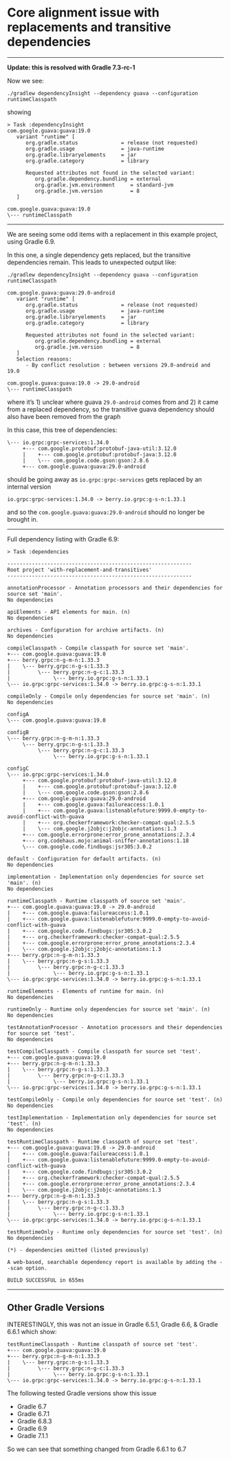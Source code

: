 # Core alignment issue with replacements and transitive dependencies

--------------

**Update: this is resolved with Gradle 7.3-rc-1**

Now we see:

```
./gradlew dependencyInsight --dependency guava --configuration runtimeClasspath
```
showing
```
> Task :dependencyInsight
com.google.guava:guava:19.0
   variant "runtime" [
      org.gradle.status              = release (not requested)
      org.gradle.usage               = java-runtime
      org.gradle.libraryelements     = jar
      org.gradle.category            = library

      Requested attributes not found in the selected variant:
         org.gradle.dependency.bundling = external
         org.gradle.jvm.environment     = standard-jvm
         org.gradle.jvm.version         = 8
   ]

com.google.guava:guava:19.0
\--- runtimeClasspath
```

--------------

We are seeing some odd items with a replacement in this example project, using Gradle 6.9.

In this one, a single dependency gets replaced, but the transitive dependencies remain. This leads to unexpected output like:

```
./gradlew dependencyInsight --dependency guava --configuration runtimeClasspath
```

```
com.google.guava:guava:29.0-android
   variant "runtime" [
      org.gradle.status              = release (not requested)
      org.gradle.usage               = java-runtime
      org.gradle.libraryelements     = jar
      org.gradle.category            = library

      Requested attributes not found in the selected variant:
         org.gradle.dependency.bundling = external
         org.gradle.jvm.version         = 8
   ]
   Selection reasons:
      - By conflict resolution : between versions 29.0-android and 19.0

com.google.guava:guava:19.0 -> 29.0-android
\--- runtimeClasspath
```

where it’s 1) unclear where guava `29.0-android` comes from and 2) it came from a replaced dependency, so the transitive guava dependency should also have been removed from the graph

In this case, this tree of dependencies:
```
\--- io.grpc:grpc-services:1.34.0
     +--- com.google.protobuf:protobuf-java-util:3.12.0
     |    +--- com.google.protobuf:protobuf-java:3.12.0
     |    \--- com.google.code.gson:gson:2.8.6
     +--- com.google.guava:guava:29.0-android
```
should be going away as `io.grpc:grpc-services` gets replaced by an internal version
```
io.grpc:grpc-services:1.34.0 -> berry.io.grpc:g-s-n:1.33.1
```
and so the `com.google.guava:guava:29.0-android` should no longer be brought in.

------

Full dependency listing with Gradle 6.9:
```
> Task :dependencies

------------------------------------------------------------
Root project 'with-replacement-and-transitives'
------------------------------------------------------------

annotationProcessor - Annotation processors and their dependencies for source set 'main'.
No dependencies

apiElements - API elements for main. (n)
No dependencies

archives - Configuration for archive artifacts. (n)
No dependencies

compileClasspath - Compile classpath for source set 'main'.
+--- com.google.guava:guava:19.0
+--- berry.grpc:n-g-m-n:1.33.3
|    \--- berry.grpc:n-g-s:1.33.3
|         \--- berry.grpc:n-g-c:1.33.3
|              \--- berry.io.grpc:g-s-n:1.33.1
\--- io.grpc:grpc-services:1.34.0 -> berry.io.grpc:g-s-n:1.33.1

compileOnly - Compile only dependencies for source set 'main'. (n)
No dependencies

configA
\--- com.google.guava:guava:19.0

configB
\--- berry.grpc:n-g-m-n:1.33.3
     \--- berry.grpc:n-g-s:1.33.3
          \--- berry.grpc:n-g-c:1.33.3
               \--- berry.io.grpc:g-s-n:1.33.1

configC
\--- io.grpc:grpc-services:1.34.0
     +--- com.google.protobuf:protobuf-java-util:3.12.0
     |    +--- com.google.protobuf:protobuf-java:3.12.0
     |    \--- com.google.code.gson:gson:2.8.6
     +--- com.google.guava:guava:29.0-android
     |    +--- com.google.guava:failureaccess:1.0.1
     |    +--- com.google.guava:listenablefuture:9999.0-empty-to-avoid-conflict-with-guava
     |    +--- org.checkerframework:checker-compat-qual:2.5.5
     |    \--- com.google.j2objc:j2objc-annotations:1.3
     +--- com.google.errorprone:error_prone_annotations:2.3.4
     +--- org.codehaus.mojo:animal-sniffer-annotations:1.18
     \--- com.google.code.findbugs:jsr305:3.0.2

default - Configuration for default artifacts. (n)
No dependencies

implementation - Implementation only dependencies for source set 'main'. (n)
No dependencies

runtimeClasspath - Runtime classpath of source set 'main'.
+--- com.google.guava:guava:19.0 -> 29.0-android
|    +--- com.google.guava:failureaccess:1.0.1
|    +--- com.google.guava:listenablefuture:9999.0-empty-to-avoid-conflict-with-guava
|    +--- com.google.code.findbugs:jsr305:3.0.2
|    +--- org.checkerframework:checker-compat-qual:2.5.5
|    +--- com.google.errorprone:error_prone_annotations:2.3.4
|    \--- com.google.j2objc:j2objc-annotations:1.3
+--- berry.grpc:n-g-m-n:1.33.3
|    \--- berry.grpc:n-g-s:1.33.3
|         \--- berry.grpc:n-g-c:1.33.3
|              \--- berry.io.grpc:g-s-n:1.33.1
\--- io.grpc:grpc-services:1.34.0 -> berry.io.grpc:g-s-n:1.33.1

runtimeElements - Elements of runtime for main. (n)
No dependencies

runtimeOnly - Runtime only dependencies for source set 'main'. (n)
No dependencies

testAnnotationProcessor - Annotation processors and their dependencies for source set 'test'.
No dependencies

testCompileClasspath - Compile classpath for source set 'test'.
+--- com.google.guava:guava:19.0
+--- berry.grpc:n-g-m-n:1.33.3
|    \--- berry.grpc:n-g-s:1.33.3
|         \--- berry.grpc:n-g-c:1.33.3
|              \--- berry.io.grpc:g-s-n:1.33.1
\--- io.grpc:grpc-services:1.34.0 -> berry.io.grpc:g-s-n:1.33.1

testCompileOnly - Compile only dependencies for source set 'test'. (n)
No dependencies

testImplementation - Implementation only dependencies for source set 'test'. (n)
No dependencies

testRuntimeClasspath - Runtime classpath of source set 'test'.
+--- com.google.guava:guava:19.0 -> 29.0-android
|    +--- com.google.guava:failureaccess:1.0.1
|    +--- com.google.guava:listenablefuture:9999.0-empty-to-avoid-conflict-with-guava
|    +--- com.google.code.findbugs:jsr305:3.0.2
|    +--- org.checkerframework:checker-compat-qual:2.5.5
|    +--- com.google.errorprone:error_prone_annotations:2.3.4
|    \--- com.google.j2objc:j2objc-annotations:1.3
+--- berry.grpc:n-g-m-n:1.33.3
|    \--- berry.grpc:n-g-s:1.33.3
|         \--- berry.grpc:n-g-c:1.33.3
|              \--- berry.io.grpc:g-s-n:1.33.1
\--- io.grpc:grpc-services:1.34.0 -> berry.io.grpc:g-s-n:1.33.1

testRuntimeOnly - Runtime only dependencies for source set 'test'. (n)
No dependencies

(*) - dependencies omitted (listed previously)

A web-based, searchable dependency report is available by adding the --scan option.

BUILD SUCCESSFUL in 655ms
```


--------

## Other Gradle Versions

INTERESTINGLY, this was not an issue in Gradle 6.5.1, Gradle 6.6, & Gradle 6.6.1 which show:
```
testRuntimeClasspath - Runtime classpath of source set 'test'.
+--- com.google.guava:guava:19.0
+--- berry.grpc:n-g-m-n:1.33.3
|    \--- berry.grpc:n-g-s:1.33.3
|         \--- berry.grpc:n-g-c:1.33.3
|              \--- berry.io.grpc:g-s-n:1.33.1
\--- io.grpc:grpc-services:1.34.0 -> berry.io.grpc:g-s-n:1.33.1
```

The following tested Gradle versions show this issue 
- Gradle 6.7
- Gradle 6.7.1
- Gradle 6.8.3
- Gradle 6.9
- Gradle 7.1.1

So we can see that something changed from Gradle 6.6.1 to 6.7
